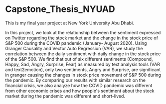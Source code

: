 # Capstone_Thesis_NYUAD
This is my final year project at New York University Abu Dhabi. 

In this project, we look at the relationship between the sentiment expressed on Twitter regarding the stock market and the change in the stock price of S\&P 500 during the COVID pandemic (January- August 2020). Using Granger Causality and Vector Auto Regression (VAR), we study the correlation between the daily sentiment with daily change in the stock price of the S\&P 500. We find that out of six different sentiments (Compound, Happy, Sad, Angry, Surprise, Fear) as measured by text analysis tools (VAR and text2emotion), only two sentiments, Angry and Surprise, are significant in granger causing the changes in stock price movement of S\&P 500 during the pandemic. By comparing our results with similar research on the financial crisis, we also analyze how the COVID pandemic was different from other economic crises and how people's sentiment about the stock market during the pandemic was different and short-lived.

